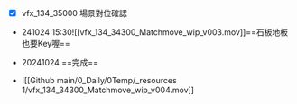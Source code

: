 -  [x] vfx_134_35000 場景對位確認
- 241024 15:30![[vfx_134_34300_Matchmove_wip_v003.mov]]==石板地板也要Key喔==

- 20241024 ==完成==
- ![[Github main/0_Daily/0Temp/_resources 1/vfx_134_34300_Matchmove_wip_v004.mov]]